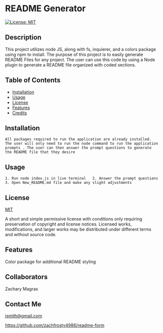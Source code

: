 
  # README Generator

  [![License: MIT](https://img.shields.io/badge/License-MIT-yellow.svg)](https://opensource.org/licenses/MIT)

  ## Description

  This project utilizes node JS, along with fs, inquierer, and a colors package using npm to install. The purpose of this project is to easily generate README Files for any project. The user can use this code by using a Node plugin to generate a README file organized with coded sections. 

  ## Table of Contents

  - [Installation](#installation)
  - [Usage](#usage)
  - [License](#license)
  - [Features](#features)
  - [Credits](#credits)

  ## Installation

    All packages required to run the application are already installed. The user will only need to run the node command to run the application prompts . The user can then answer the prompt questions to generate the README file that they desire

  ## Usage

    1. Run node index.js in live terminal   2. Answer the prompt questions   3. Open New_README.md file and make any slight adjustments  

  ## License

  [MIT](https://choosealicense.com/licenses/mit/)

  A short and simple permissive license with conditions only requiring preservation of copyright and license notices. Licensed works, modifications, and larger works may be distributed under different terms and without source code.

  ## Features

  Color package for additional README styling

  ## Collaborators

  Zachary Magras

  ## Contact Me

  jsmith@gmail.com

  https://github.com/zachfrosty4986/readme-form

